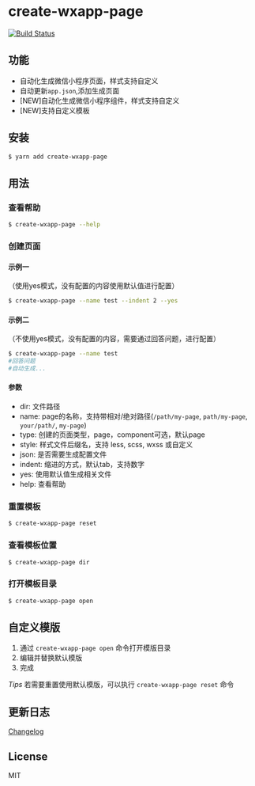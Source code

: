 # create-wxapp-page

[![Build Status](https://travis-ci.org/cantonjs/create-wxapp-page.svg?branch=master)](https://travis-ci.org/cantonjs/create-wxapp-page)

## 功能

- 自动化生成微信小程序页面，样式支持自定义
- 自动更新`app.json`,添加生成页面
- [NEW]自动化生成微信小程序组件，样式支持自定义
- [NEW]支持自定义模板

## 安装

```bash
$ yarn add create-wxapp-page
```


## 用法

### 查看帮助
```bash
$ create-wxapp-page --help
```

### 创建页面
#### 示例一
（使用yes模式，没有配置的内容使用默认值进行配置）
```bash
$ create-wxapp-page --name test --indent 2 --yes
```

#### 示例二
（不使用yes模式，没有配置的内容，需要通过回答问题，进行配置）
```bash
$ create-wxapp-page --name test
#回答问题
#自动生成...
```

#### 参数
- dir: 文件路径
- name: page的名称，支持带相对/绝对路径(`/path/my-page`, `path/my-page`, `your/path/`, `my-page`)
- type: 创建的页面类型，page，component可选，默认page
- style: 样式文件后缀名，支持 less, scss, wxss 或自定义
- json: 是否需要生成配置文件
- indent: 缩进的方式，默认tab，支持数字
- yes: 使用默认值生成相关文件
- help: 查看帮助

### 重置模板
```bash
$ create-wxapp-page reset
```

### 查看模板位置
```bash
$ create-wxapp-page dir
```

### 打开模板目录
```bash
$ create-wxapp-page open
```


## 自定义模版

1. 通过 `create-wxapp-page open` 命令打开模版目录
2. 编辑并替换默认模版
3. 完成

*Tips* 若需要重置使用默认模版，可以执行 `create-wxapp-page reset` 命令


## 更新日志
[Changelog](/CHANGELOG.md)


## License

MIT
